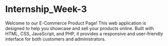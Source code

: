 # Internship_Week-3
Welcome to our E-Commerce Product Page! This web application is designed to help you showcase and sell your products online. Built with HTML, CSS, JavaScript, and PHP, it provides a responsive and user-friendly interface for both customers and administrators.
